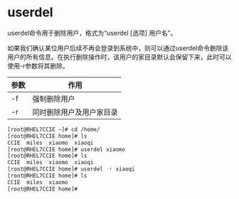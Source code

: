 # userdel

userdel命令用于删除用户，格式为“userdel [选项] 用户名”。

如果我们确认某位用户后续不再会登录到系统中，则可以通过userdel命令删除该用户的所有信息。在执行删除操作时，该用户的家目录默认会保留下来，此时可以使用-r参数将其删除。

| 参数 | 作用                     |
| ---- | ------------------------ |
| -f   | 强制删除用户             |
| -r   | 同时删除用户及用户家目录 |


```sh
[root@RHEL7CCIE ~]# cd /home/
[root@RHEL7CCIE home]# ls
CCIE  miles  xiaomo  xiaoqi
[root@RHEL7CCIE home]# userdel xiaomo
[root@RHEL7CCIE home]# ls
CCIE  miles  xiaomo  xiaoqi
[root@RHEL7CCIE home]# userdel -r xiaoqi
[root@RHEL7CCIE home]# ls
CCIE  miles  xiaomo
[root@RHEL7CCIE home]#
```

